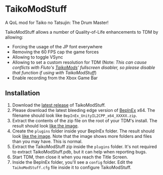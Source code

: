 # TaikoModStuff
A QoL mod for Taiko no Tatsujin: The Drum Master!

TaikoModStuff allows a number of Quality-of-Life enhancements to TDM by allowing:

* Forcing the usage of the JP font everywhere
* Removing the 60 FPS cap the game forces
* Allowing to toggle VSync
* Allowing to set a custom resolution for TDM (Note: _This can cause conflicts with Fluto's [TaikoMods](https://github.com/Fluto/TaikoMods)' fullscreen disabler, so please disable that function if using with TaikoModStuff_)
* Enable recording from the Xbox Game Bar

## Installation

1. Download the [latest release](https://github.com/Repflez/TaikoModStuff/releases/latest) of TaikoModStuff.
2. Please download the latest bleeding edge version of [BepInEx](https://builds.bepinex.dev/projects/bepinex_be) x64. The filename should look like `BepInEx_UnityIL2CPP_x64_XXXXX.zip`.
3. Extract the contents of the zip file on the root of your TDM's install. The result should look [like the image](https://user-images.githubusercontent.com/659133/151962598-f5d3d4f0-1d1e-42dc-a757-6398bcdfa973.png).
4. Create the `plugins` folder inside your BepInEx folder. The result should look [like the image](https://user-images.githubusercontent.com/659133/151963164-56a2f1d1-3e27-4a91-81f4-9d3ffddb49a7.png). Note that the image shows more folders and files than you may have. This is normal.
5. Extract the TaikoModStuff zip inside the `plugins` folder. It's not required to extract TaikoModStuff.pdb, but it can help when reporting bugs.
6. Start TDM, then close it when you reach the Title Screen.
7. Inside the BepInEx folder, you'll see a `config` folder. Edit the `TaikoModStuff.cfg` file inside it to configure TaikoModStuff.


